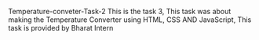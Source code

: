 Temperature-conveter-Task-2
This is the task 3, This task was about making the Temperature Converter using HTML, CSS AND JavaScript, This task is provided by Bharat Intern
